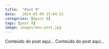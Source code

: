 ```yaml
---
title:  "Post 9"
date:   2024-05-09 15:04:23
categories: [Apost 9]
tags: [post 9]
image: images/meu-post.jpg
---
```

Conteúdo do post aqui...
Conteúdo do post aqui...